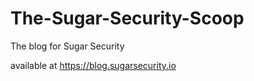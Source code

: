 # The-Sugar-Security-Scoop

The blog for Sugar Security

available at https://blog.sugarsecurity.io
